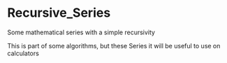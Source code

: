# Recursive_Series
Some mathematical series with a simple recursivity

This is part of some algorithms, but these Series it will be useful to use on calculators
